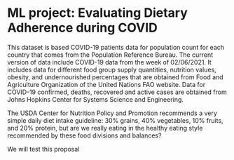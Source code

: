 # ML project: Evaluating Dietary Adherence during COVID

This dataset is based COVID-19 patients data for population count for each country that comes from the Population Reference Bureau. The current version of data include COVID-19 data from the week of 02/06/2021. It includes data for different food group supply quantities, nutrition values, obesity, and undernourished percentages that are obtained from Food and Agriculture Organization of the United Nations FAO website. Data for COVID-19 confirmed, deaths, recovered and active cases are obtained from Johns Hopkins Center for Systems Science and Engineering.

The USDA Center for Nutrition Policy and Promotion recommends a very simple daily diet intake guideline: 30% grains, 40% vegetables, 10% fruits, and 20% protein, but are we really eating in the healthy eating style recommended by these food divisions and balances?

We will test this proposal
